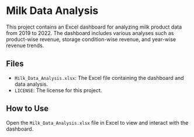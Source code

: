 # Milk Data Analysis

This project contains an Excel dashboard for analyzing milk product data from 2019 to 2022. The dashboard includes various analyses such as product-wise revenue, storage condition-wise revenue, and year-wise revenue trends.

## Files

- `Milk_Data_Analysis.xlsx`: The Excel file containing the dashboard and data analysis.
- `LICENSE`: The license for this project.

## How to Use

Open the `Milk_Data_Analysis.xlsx` file in Excel to view and interact with the dashboard.
